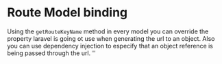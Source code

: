 # Route Model binding
Using the  `getRouteKeyName` method in every model you can override the property laravel is going ot use when generating the url to an object. 
Also you can use dependency injection to especify that an object reference is being passed through the url. ''